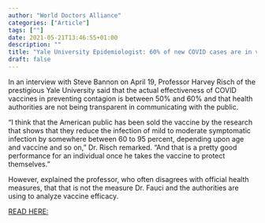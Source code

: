 ```yaml
---
author: "World Doctors Alliance"
categories: ["Article"]
tags: [""]
date: 2021-05-21T13:46:55+01:00
description: ""
title: "Yale University Epidemiologist: 60% of new COVID cases are in vaccinated people"
draft: false
---
```


In an interview with Steve Bannon on April 19, Professor Harvey Risch of the prestigious Yale University said that the actual effectiveness of COVID vaccines in preventing contagion is between 50% and 60% and that health authorities are not being transparent in communicating with the public.  

“I think that the American public has been sold the vaccine by the research that shows that they reduce the infection of mild to moderate symptomatic infection by somewhere between 60 to 95 percent, depending upon age and vaccine and so on,” Dr. Risch remarked. “And that is a pretty good performance for an individual once he takes the vaccine to protect themselves.”  

However, explained the professor, who often disagrees with official health measures, that that is not the measure Dr. Fauci and the authorities are using to analyze vaccine efficacy.  

[READ HERE:](https://thebl.tv/health/yale-university-epidemiologist-60-of-new-covid-cases-are-in-vaccinated-people.html)